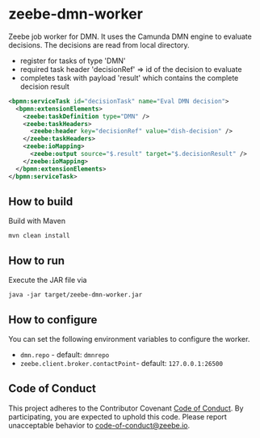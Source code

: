 # zeebe-dmn-worker
Zeebe job worker for DMN. It uses the Camunda DMN engine to evaluate decisions. The decisions are read from local directory.

* register for tasks of type 'DMN'
* required task header 'decisionRef' => id of the decision to evaluate
* completes task with payload 'result' which contains the complete decision result

```xml
<bpmn:serviceTask id="decisionTask" name="Eval DMN decision">
  <bpmn:extensionElements>
    <zeebe:taskDefinition type="DMN" />
    <zeebe:taskHeaders>
      <zeebe:header key="decisionRef" value="dish-decision" />
    </zeebe:taskHeaders>
    <zeebe:ioMapping>
      <zeebe:output source="$.result" target="$.decisionResult" />
    </zeebe:ioMapping>
  </bpmn:extensionElements>
</bpmn:serviceTask>
```

## How to build

Build with Maven

`mvn clean install`

## How to run

Execute the JAR file via

`java -jar target/zeebe-dmn-worker.jar`

## How to configure

You can set the following environment variables to configure the worker.

* `dmn.repo` - default: `dmnrepo`
* `zeebe.client.broker.contactPoint`- default: `127.0.0.1:26500`

## Code of Conduct

This project adheres to the Contributor Covenant [Code of
Conduct](/CODE_OF_CONDUCT.md). By participating, you are expected to uphold
this code. Please report unacceptable behavior to
code-of-conduct@zeebe.io.
